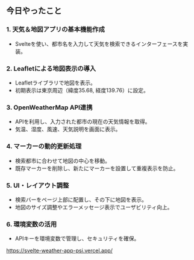 ## 今日やったこと

### 1. 天気＆地図アプリの基本機能作成
- Svelteを使い、都市名を入力して天気を検索できるインターフェースを実装。

### 2. Leafletによる地図表示の導入
- Leafletライブラリで地図を表示。
- 初期表示は東京周辺（緯度35.68, 経度139.76）に設定。

### 3. OpenWeatherMap API連携
- APIを利用し、入力された都市の現在の天気情報を取得。
- 気温、湿度、風速、天気説明を画面に表示。

### 4. マーカーの動的更新処理
- 検索都市に合わせて地図の中心を移動。
- 既存マーカーを削除し、新たにマーカーを設置して重複表示を防止。

### 5. UI・レイアウト調整
- 検索バーをページ上部に配置し、その下に地図を表示。
- 地図のサイズ調整やエラーメッセージ表示でユーザビリティ向上。

### 6. 環境変数の活用
- APIキーを環境変数で管理し、セキュリティを確保。

https://svelte-weather-app-psi.vercel.app/
